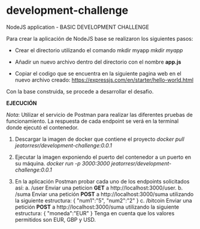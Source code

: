 # development-challenge

NodeJS application - BASIC DEVELOPMENT CHALLENGE

Para crear la aplicación de NodeJS base se realizaron los siguientes pasos:

- Crear el directorio utilizando el comando mkdir myapp
    *mkdir myapp*

- Añadir un nuevo archivo dentro del directorio con el nombre **app.js**

- Copiar el codigo que se encuentra en la siguiente pagina web en el nuevo archivo creado: https://expressjs.com/en/starter/hello-world.html

Con la base construida, se procede a desarrollar el desafio.  

**EJECUCIÓN**

*Nota*: Utilizar el servicio de Postman para realizar las diferentes pruebas de funcionamiento.  La respuesta de cada endpoint se verá en la terminal donde ejecutó el contenedor.

1. Descargar la imagen de docker que contiene el proyecto
*docker pull jeatorresr/development-challenge:0.0.1*

2. Ejecutar la imagen exponiendo el puerto del contenedor a un puerto en su máquina.
*docker run -p 3000:3000 jeatorresr/development-challenge:0.0.1* 

3. En la aplicación Postman probar cada uno de los endpoints solicitados así:
a. /user
    Enviar una peticion **GET** a http://localhost:3000/user.
b. /suma
    Enviar una petición **POST** a http://localhost:3000/suma utilizando la siguiente estructura:
    {
      "num1":"5",
      "num2":"2"
    }
c. /bitcoin
    Enviar una petición **POST** a http://localhost:3000/suma utilizando la siguiente estructura:
    {
      "moneda":"EUR"
    }
    Tenga en cuenta que los valores permitidos son EUR, GBP y USD.

